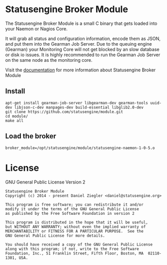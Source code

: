 # Statusengine Broker Module
The Statusengine Broker Module is a small C binary that gets loaded into your Naemon or Nagios Core.

It will grab all status and configuration information, encode them as JSON, and put them into the Gearman Job Server.
Due to the queuing engine (Gearman) your Monitoring Core will not get blocked by an slow database or disk io issues.
It is highly recommended to run the Gearman Job Server on the same node as the monitoring core.

Visit the [documentation](https://statusengine.org/) for more information about Statusengine Broker Module

## Install
````
apt-get install gearman-job-server libgearman-dev gearman-tools uuid-dev libjson-c-dev manpages-dev build-essential libglib2.0-dev
git clone https://github.com/statusengine/module.git
cd module/
make all
````

## Load the broker
````
broker_module=/opt/statusengine/module/statusengine-naemon-1-0-5.o
````

# License
GNU General Public License Version 2
````
Statusengine Broker Module
Copyright (c) 2014 - present Daniel Ziegler <daniel@statusengine.org>

This program is free software; you can redistribute it and/or
modify it under the terms of the GNU General Public License
as published by the Free Software Foundation in version 2

This program is distributed in the hope that it will be useful,
but WITHOUT ANY WARRANTY; without even the implied warranty of
MERCHANTABILITY or FITNESS FOR A PARTICULAR PURPOSE.  See the
GNU General Public License for more details.

You should have received a copy of the GNU General Public License
along with this program; if not, write to the Free Software
Foundation, Inc., 51 Franklin Street, Fifth Floor, Boston, MA  02110-1301, USA.
````
